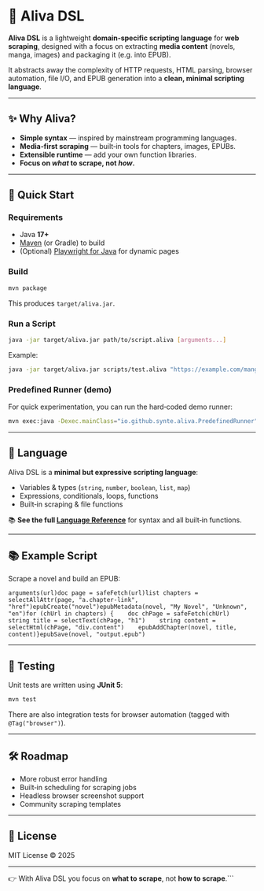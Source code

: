 # 📖 Aliva DSL

**Aliva DSL** is a lightweight **domain‑specific scripting language** for **web scraping**, designed with a focus on extracting **media content** (novels, manga, images) and packaging it (e.g. into EPUB).

It abstracts away the complexity of HTTP requests, HTML parsing, browser automation, file I/O, and EPUB generation into a **clean, minimal scripting language**.

---

## ✨ Why Aliva?

-   **Simple syntax** — inspired by mainstream programming languages.
-   **Media‑first scraping** — built‑in tools for chapters, images, EPUBs.
-   **Extensible runtime** — add your own function libraries.
-   **Focus on *what* to scrape, not *how*.**

---

## 🚀 Quick Start

### Requirements

-   Java **17+**
-   [Maven](https://maven.apache.org/) (or Gradle) to build
-   (Optional) [Playwright for Java](https://playwright.dev/java/) for dynamic pages

### Build

```bash
mvn package
```

This produces `target/aliva.jar`.

### Run a Script

```bash
java -jar target/aliva.jar path/to/script.aliva [arguments...]
```

Example:

```bash
java -jar target/aliva.jar scripts/test.aliva "https://example.com/manga"
```

### Predefined Runner (demo)

For quick experimentation, you can run the hard‑coded demo runner:

```bash
mvn exec:java -Dexec.mainClass="io.github.synte.aliva.PredefinedRunner"
```

---

## 📝 Language

Aliva DSL is a **minimal but expressive scripting language**:

-   Variables & types (`string`, `number`, `boolean`, `list`, `map`)
-   Expressions, conditionals, loops, functions
-   Built‑in scraping & file functions

📚 **See the full [Language Reference](./LANGUAGE_REFERENCE.md)** for syntax and all built‑in functions.

---

## 📚 Example Script

Scrape a novel and build an EPUB:

```dsl
arguments(url)doc page = safeFetch(url)list chapters = selectAllAttr(page, "a.chapter-link", "href")epubCreate("novel")epubMetadata(novel, "My Novel", "Unknown", "en")for (chUrl in chapters) {    doc chPage = safeFetch(chUrl)    string title = selectText(chPage, "h1")    string content = selectHtml(chPage, "div.content")    epubAddChapter(novel, title, content)}epubSave(novel, "output.epub")
```

---

## 🧪 Testing

Unit tests are written using **JUnit 5**:

```bash
mvn test
```

There are also integration tests for browser automation (tagged with `@Tag("browser")`).

---

## 🛠 Roadmap

-   More robust error handling
-   Built‑in scheduling for scraping jobs
-   Headless browser screenshot support
-   Community scraping templates

---

## 📜 License

MIT License © 2025

---

👉 With Aliva DSL you focus on **what to scrape**, not **how to scrape**.```